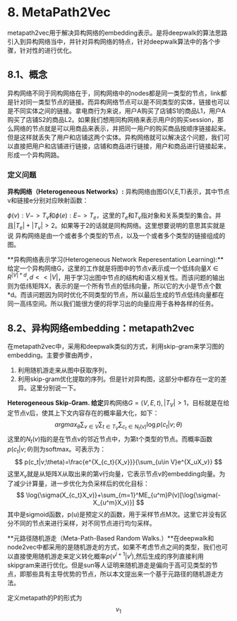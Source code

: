 # 8. MetaPath2Vec

metapath2vec用于解决异构网络的embedding表示。是将deepwalk的算法思路引入到异构网络当中，并针对异构网络的特点，针对deepwalk算法中的各个步骤，针对性的进行优化。

## 8.1、概念

异构网络不同于同构网络在于，同构网络中的nodes都是同一类型的节点，link都是针对同一类型节点的链接。而异构网络节点可以是不同类型的实体，链接也可以是不同实体之间的链接。拿电商行为来说，用户A购买了店铺S1的商品L1，用户A购买了店铺S2的商品L2。如果我们想用同构网络来表示用户的购买session，那么网络的节点就是可以用商品来表示，并把同一用户的购买商品按顺序链接起来。但是这样就丢失了用户和店铺这两个实体。异构网络就可以解决这个问题，我们可以直接把用户和店铺进行链接，店铺和商品进行链接，用户和商品进行链接起来，形成一个异构网路。

### 定义问题

**异构网络（Heterogeneous Networks）:** 异构网络由图G(V,E,T)表示，其中节点v和链接e分别对应映射函数：

$\phi(v):V->T_v$和$\phi(e):E->T_e$，这里的$T_e$和$T_v$指对象和关系类型的集合。并且$|T_e|+|T_v|\gt 2$。如果等于2的话就是同构网络。这里想要说明的意思其实就是说 异构网络是由一个或者多个类型的节点，以及一个或者多个类型的链接组成的图。

**异构网络表示学习(Heterogeneous Network Reperesentation Learning):**给定一个异构网络G，这里的工作就是将图中的节点v表示成一个低纬向量$X\in R^{|V|*d},d\lt\lt|V|$，用于学习出图中节点的结构和语义相关性。而该问题的输出则为低纬矩阵X，表示的是一个所有节点的低纬向量，所以它的大小是节点个数*d。而该问题因为同时优化不同类型的节点，所以最后生成的节点低纬向量都在同一高纬空间。所以我们能很方便的将学习出的向量应用于各种各样的任务。

## 8.2、异构网络embedding：metapath2vec

在metapath2vec中，采用和deepwalk类似的方式，利用skip-gram来学习图的embedding。主要步骤由两步，

1. 利用随机游走来从图中获取序列，
2. 利用skip-gram优化提取的序列。但是针对异构图，这部分中都存在一定的差异。这里分别说一下。

**Heterogeneous Skip-Gram. 给定**异构网络$G=(V,E,t),|T_V|\gt 1$，目标就是在给定节点v后，使其上下文内容存在的概率最大化，如下：
$$
arg max_{\theta}\sum_{v\in V}\sum_{t\in T_V}\sum_{c_t\in N_t(v)}\log{p(c_t|v;\theta)}
$$
这里的$N_t(v)$指的是在节点v的邻近节点中，为第t个类型的节点。而概率函数$p(c_t|v;\theta)$则为softmax。可表示为：
$$
p(c_t|v;\theta)=\frac{e^{X_{c_t}{X_v}}}{\sum_{u\in V}e^{X_uX_v}}
$$
这里$X_v$就是从矩阵X从取出来的第v行向量，它表示节点v的embedding向量。为了减少计算量，进一步优化为负采样后的优化目标：
$$
\log{\sigma(X_{c_t}X_v)}+\sum_{m=1}^ME_{u^m}P(v)[\log{\sigma(-X_{u^m}X_v)}]
$$
其中是sigmoid函数，p(u)是预定义的函数，用于采样节点M次。这里它并没有区分不同的节点来进行采样，对不同节点进行均匀采样。

**元路径随机游走（Meta-Path-Based Random Walks.）**在deepwalk和node2vec中都采用的是随机游走的方式，如果不考虑节点之间的类型，我们也可以直接使用随机游走来定义转化概率$p(v^{i+1}|v^i)$,然后生成的序列直接利用skipgram来进行优化。但是sun等人证明来随机游走是偏向于高可见类型的节点，即那些具有主导优势的节点，所以本文提出来一个基于元路径的随机游走方法。

定义metapath的P的形式为
$$
v_1
$$
